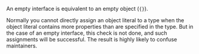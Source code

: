 An empty interface is equivalent to an empty object (`{}`). 

Normally you cannot directly assign an object literal to a type when the object literal contains more properties than are specified in the type.  But in the case of an empty interface, this check is not done, and such assignments will be successful. The result is highly likely to confuse maintainers.